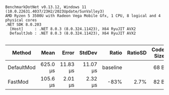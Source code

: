 ```

BenchmarkDotNet v0.13.12, Windows 11 (10.0.22631.4037/23H2/2023Update/SunValley3)
AMD Ryzen 5 3500U with Radeon Vega Mobile Gfx, 1 CPU, 8 logical and 4 physical cores
.NET SDK 8.0.203
  [Host]     : .NET 8.0.3 (8.0.324.11423), X64 RyuJIT AVX2
  DefaultJob : .NET 8.0.3 (8.0.324.11423), X64 RyuJIT AVX2


```
| Method     | Mean     | Error    | StdDev   | Ratio    | RatioSD | Code Size | Allocated | Alloc Ratio |
|----------- |---------:|---------:|---------:|---------:|--------:|----------:|----------:|------------:|
| DefaultMod | 625.0 μs | 11.83 μs | 11.07 μs | baseline |         |      68 B |         - |          NA |
| FastMod    | 105.6 μs |  2.01 μs |  2.32 μs |     -83% |    2.7% |      82 B |         - |          NA |
